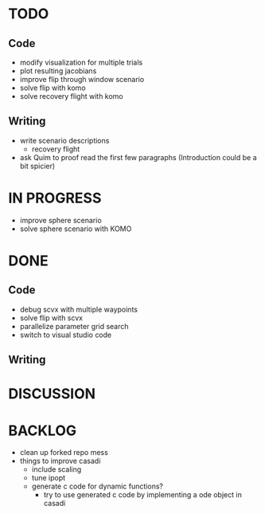 # TODO
## Code
- modify visualization for multiple trials
- plot resulting jacobians
- improve flip through window scenario
- solve flip with komo
- solve recovery flight with komo

## Writing
- write scenario descriptions
  - recovery flight
- ask Quim to proof read the first few paragraphs (Introduction could be a bit spicier) 

# IN PROGRESS
- improve sphere scenario
- solve sphere scenario with KOMO

# DONE
## Code
- debug scvx with multiple waypoints
- solve flip with scvx
- parallelize parameter grid search
- switch to visual studio code

## Writing

# DISCUSSION

# BACKLOG
- clean up forked repo mess
- things to improve casadi
  - include scaling
  - tune ipopt
  - generate c code for dynamic functions?
    - try to use generated c code by implementing a ode object in casadi
